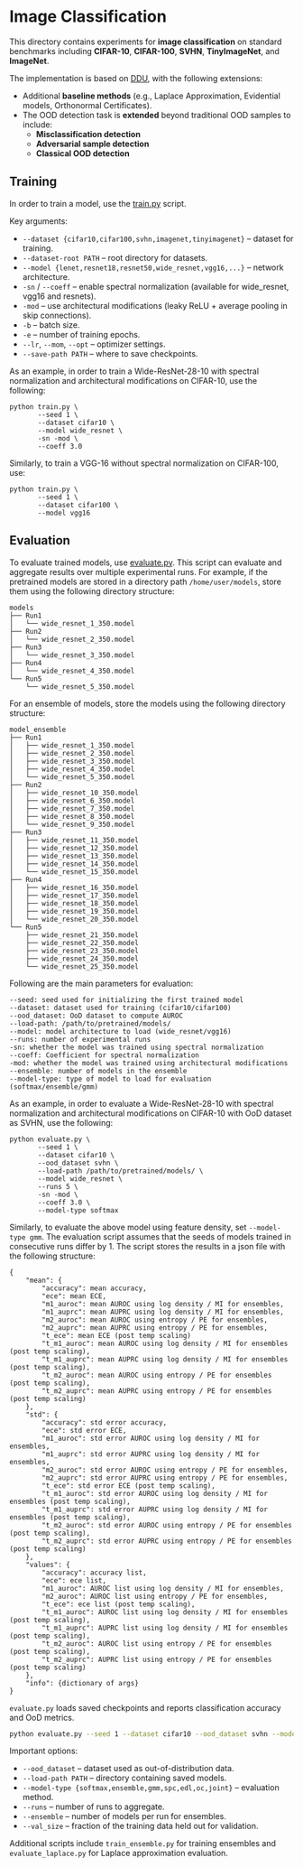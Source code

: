 # Image Classification

This directory contains experiments for **image classification** on standard benchmarks including **CIFAR-10**, **CIFAR-100**, **SVHN**, **TinyImageNet**, and **ImageNet**.  

The implementation is based on [DDU](https://github.com/omegafragger/DDU), with the following extensions:
- Additional **baseline methods** (e.g., Laplace Approximation, Evidential models, Orthonormal Certificates).  
- The OOD detection task is **extended** beyond traditional OOD samples to include:
  - **Misclassification detection**  
  - **Adversarial sample detection**  
  - **Classical OOD detection**

    
## Training

In order to train a model, use the [train.py](train.py) script. 

Key arguments:
- `--dataset {cifar10,cifar100,svhn,imagenet,tinyimagenet}` – dataset for training.
- `--dataset-root PATH` – root directory for datasets.
- `--model {lenet,resnet18,resnet50,wide_resnet,vgg16,...}` – network architecture.
- `-sn` / `--coeff` – enable spectral normalization (available for wide_resnet, vgg16 and resnets).
- `-mod` – use architectural modifications (leaky ReLU + average pooling in skip connections).
- `-b` – batch size.
- `-e` – number of training epochs.
- `--lr`, `--mom`, `--opt` – optimizer settings.
- `--save-path PATH` – where to save checkpoints.

As an example, in order to train a Wide-ResNet-28-10 with spectral normalization and architectural modifications on CIFAR-10, use the following:
```
python train.py \
       --seed 1 \
       --dataset cifar10 \
       --model wide_resnet \
       -sn -mod \
       --coeff 3.0 
```
Similarly, to train a VGG-16 without spectral normalization on CIFAR-100, use:
```
python train.py \
       --seed 1 \
       --dataset cifar100 \
       --model vgg16
```

## Evaluation

To evaluate trained models, use [evaluate.py](evaluate.py). This script can evaluate and aggregate results over multiple experimental runs. For example, if the pretrained models are stored in a directory path ```/home/user/models```, store them using the following directory structure:
```
models
├── Run1
│   └── wide_resnet_1_350.model
├── Run2
│   └── wide_resnet_2_350.model
├── Run3
│   └── wide_resnet_3_350.model
├── Run4
│   └── wide_resnet_4_350.model
└── Run5
    └── wide_resnet_5_350.model
```
For an ensemble of models, store the models using the following directory structure:
```
model_ensemble
├── Run1
│   ├── wide_resnet_1_350.model
│   ├── wide_resnet_2_350.model
│   ├── wide_resnet_3_350.model
│   ├── wide_resnet_4_350.model
│   └── wide_resnet_5_350.model
├── Run2
│   ├── wide_resnet_10_350.model
│   ├── wide_resnet_6_350.model
│   ├── wide_resnet_7_350.model
│   ├── wide_resnet_8_350.model
│   └── wide_resnet_9_350.model
├── Run3
│   ├── wide_resnet_11_350.model
│   ├── wide_resnet_12_350.model
│   ├── wide_resnet_13_350.model
│   ├── wide_resnet_14_350.model
│   └── wide_resnet_15_350.model
├── Run4
│   ├── wide_resnet_16_350.model
│   ├── wide_resnet_17_350.model
│   ├── wide_resnet_18_350.model
│   ├── wide_resnet_19_350.model
│   └── wide_resnet_20_350.model
└── Run5
    ├── wide_resnet_21_350.model
    ├── wide_resnet_22_350.model
    ├── wide_resnet_23_350.model
    ├── wide_resnet_24_350.model
    └── wide_resnet_25_350.model
```
Following are the main parameters for evaluation:
```
--seed: seed used for initializing the first trained model
--dataset: dataset used for training (cifar10/cifar100)
--ood_dataset: OoD dataset to compute AUROC
--load-path: /path/to/pretrained/models/
--model: model architecture to load (wide_resnet/vgg16)
--runs: number of experimental runs
-sn: whether the model was trained using spectral normalization
--coeff: Coefficient for spectral normalization
-mod: whether the model was trained using architectural modifications
--ensemble: number of models in the ensemble
--model-type: type of model to load for evaluation (softmax/ensemble/gmm)
```
As an example, in order to evaluate a Wide-ResNet-28-10 with spectral normalization and architectural modifications on CIFAR-10 with OoD dataset as SVHN, use the following:
```
python evaluate.py \
       --seed 1 \
       --dataset cifar10 \
       --ood_dataset svhn \
       --load-path /path/to/pretrained/models/ \
       --model wide_resnet \
       --runs 5 \
       -sn -mod \
       --coeff 3.0 \
       --model-type softmax
```
Similarly, to evaluate the above model using feature density, set ```--model-type gmm```. The evaluation script assumes that the seeds of models trained in consecutive runs differ by 1. The script stores the results in a json file with the following structure: 
```
{
    "mean": {
        "accuracy": mean accuracy,
        "ece": mean ECE,
        "m1_auroc": mean AUROC using log density / MI for ensembles,
        "m1_auprc": mean AUPRC using log density / MI for ensembles,
        "m2_auroc": mean AUROC using entropy / PE for ensembles,
        "m2_auprc": mean AUPRC using entropy / PE for ensembles,
        "t_ece": mean ECE (post temp scaling)
        "t_m1_auroc": mean AUROC using log density / MI for ensembles (post temp scaling),
        "t_m1_auprc": mean AUPRC using log density / MI for ensembles (post temp scaling),
        "t_m2_auroc": mean AUROC using entropy / PE for ensembles (post temp scaling),
        "t_m2_auprc": mean AUPRC using entropy / PE for ensembles (post temp scaling)
    },
    "std": {
        "accuracy": std error accuracy,
        "ece": std error ECE,
        "m1_auroc": std error AUROC using log density / MI for ensembles,
        "m1_auprc": std error AUPRC using log density / MI for ensembles,
        "m2_auroc": std error AUROC using entropy / PE for ensembles,
        "m2_auprc": std error AUPRC using entropy / PE for ensembles,
        "t_ece": std error ECE (post temp scaling),
        "t_m1_auroc": std error AUROC using log density / MI for ensembles (post temp scaling),
        "t_m1_auprc": std error AUPRC using log density / MI for ensembles (post temp scaling),
        "t_m2_auroc": std error AUROC using entropy / PE for ensembles (post temp scaling),
        "t_m2_auprc": std error AUPRC using entropy / PE for ensembles (post temp scaling)
    },
    "values": {
        "accuracy": accuracy list,
        "ece": ece list,
        "m1_auroc": AUROC list using log density / MI for ensembles,
        "m2_auroc": AUROC list using entropy / PE for ensembles,
        "t_ece": ece list (post temp scaling),
        "t_m1_auroc": AUROC list using log density / MI for ensembles (post temp scaling),
        "t_m1_auprc": AUPRC list using log density / MI for ensembles (post temp scaling),
        "t_m2_auroc": AUROC list using entropy / PE for ensembles (post temp scaling),
        "t_m2_auprc": AUPRC list using entropy / PE for ensembles (post temp scaling)
    },
    "info": {dictionary of args}
}
```

`evaluate.py` loads saved checkpoints and reports classification accuracy and OoD metrics.

```bash
python evaluate.py --seed 1 --dataset cifar10 --ood_dataset svhn --model wide_resnet --model-type gmm --load-path path/to/models/
```

Important options:

- `--ood_dataset` – dataset used as out-of-distribution data.
- `--load-path PATH` – directory containing saved models.
- `--model-type {softmax,ensemble,gmm,spc,edl,oc,joint}` – evaluation method.
- `--runs` – number of runs to aggregate.
- `--ensemble` – number of models per run for ensembles.
- `--val_size` – fraction of the training data held out for validation.

Additional scripts include `train_ensemble.py` for training ensembles and `evaluate_laplace.py` for Laplace approximation evaluation.

